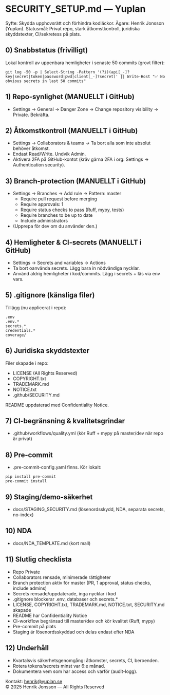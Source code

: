 # SECURITY_SETUP.md — Yuplan

Syfte: Skydda upphovsrätt och förhindra kodläckor.
Ägare: Henrik Jonsson (Yuplan).
Statusmål: Privat repo, stark åtkomstkontroll, juridiska skyddstexter, CI/sekretess på plats.

## 0) Snabbstatus (frivilligt)
Lokal kontroll av uppenbara hemligheter i senaste 50 commits (grovt filter):

```pwsh
git log -50 -p | Select-String -Pattern '(?i)(api[_-]?key|secret|token|password|pwd|client[_-]?secret)' || Write-Host "✅ No obvious secrets in last 50 commits"
```

## 1) Repo-synlighet (MANUELLT i GitHub)
- Settings → General → Danger Zone → Change repository visibility → Private. Bekräfta.

## 2) Åtkomstkontroll (MANUELLT i GitHub)
- Settings → Collaborators & teams → Ta bort alla som inte absolut behöver åtkomst.
- Endast Read/Write. Undvik Admin.
- Aktivera 2FA på GitHub-kontot (kräv gärna 2FA i org: Settings → Authentication security).

## 3) Branch-protection (MANUELLT i GitHub)
- Settings → Branches → Add rule → Pattern: master
  - Require pull request before merging
  - Require approvals: 1
  - Require status checks to pass (Ruff, mypy, tests)
  - Require branches to be up to date
  - Include administrators
- (Upprepa för dev om du använder den.)

## 4) Hemligheter & CI-secrets (MANUELLT i GitHub)
- Settings → Secrets and variables → Actions
- Ta bort oanvända secrets. Lägg bara in nödvändiga nycklar.
- Använd aldrig hemligheter i kod/commits. Lägg i secrets + läs via env vars.

## 5) .gitignore (känsliga filer)
Tillägg (nu applicerat i repo):
```
.env
.env.*
secrets.*
credentials.*
coverage/
```

## 6) Juridiska skyddstexter
Filer skapade i repo:
- LICENSE (All Rights Reserved)
- COPYRIGHT.txt
- TRADEMARK.md
- NOTICE.txt
- .github/SECURITY.md

README uppdaterad med Confidentiality Notice.

## 7) CI-begränsning & kvalitetsgrindar
- .github/workflows/quality.yml (kör Ruff + mypy på master/dev när repo är privat)

## 8) Pre-commit
- .pre-commit-config.yaml finns. Kör lokalt:
```pwsh
pip install pre-commit
pre-commit install
```

## 9) Staging/demo-säkerhet
- docs/STAGING_SECURITY.md (lösenordsskydd, NDA, separata secrets, no-index)

## 10) NDA
- docs/NDA_TEMPLATE.md (kort mall)

## 11) Slutlig checklista
- Repo Private
- Collaborators rensade, minimerade rättigheter
- Branch protection aktiv för master (PR, 1 approval, status checks, include admins)
- Secrets rensade/uppdaterade, inga nycklar i kod
- .gitignore blockerar .env, databaser och secrets.*
- LICENSE, COPYRIGHT.txt, TRADEMARK.md, NOTICE.txt, SECURITY.md skapade
- README har Confidentiality Notice
- CI-workflow begränsad till master/dev och kör kvalitet (Ruff, mypy)
- Pre-commit på plats
- Staging är lösenordsskyddad och delas endast efter NDA

## 12) Underhåll
- Kvartalsvis säkerhetsgenomgång: åtkomster, secrets, CI, beroenden.
- Rotera tokens/secrets minst var 6:e månad.
- Dokumentera vem som har access och varför (audit-logg).

Kontakt: henrik@yuplan.se  
© 2025 Henrik Jonsson — All Rights Reserved
